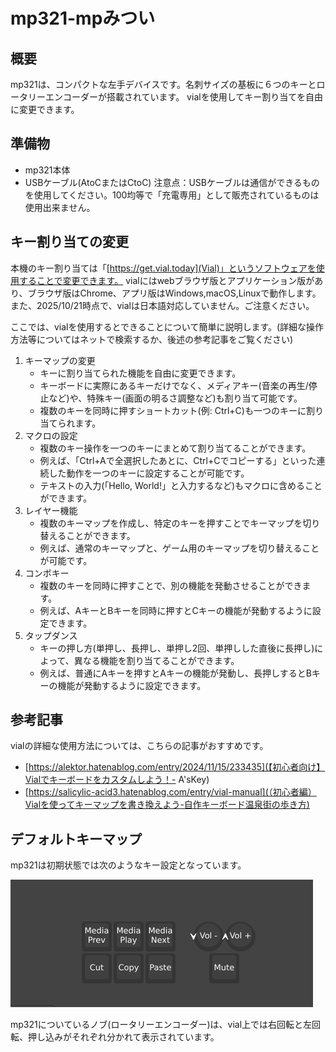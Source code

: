 # mp321-mpみつい

## 概要
mp321は、コンパクトな左手デバイスです。名刺サイズの基板に６つのキーとロータリーエンコーダーが搭載されています。
vialを使用してキー割り当てを自由に変更できます。

## 準備物
- mp321本体
- USBケーブル(AtoCまたはCtoC)
注意点：USBケーブルは通信ができるものを使用してください。100均等で「充電専用」として販売されているものは使用出来ません。

## キー割り当ての変更
本機のキー割り当ては「[https://get.vial.today](Vial)」というソフトウェアを使用することで変更できます。
vialにはwebブラウザ版とアプリケーション版があり、ブラウザ版はChrome、アプリ版はWindows,macOS,Linuxで動作します。
また、2025/10/21時点で、vialは日本語対応していません。ご注意ください。

ここでは、vialを使用するとできることについて簡単に説明します。(詳細な操作方法等についてはネットで検索するか、後述の参考記事をご覧ください)
1. キーマップの変更
   - キーに割り当てられた機能を自由に変更できます。
   - キーボードに実際にあるキーだけでなく、メディアキー(音楽の再生/停止など)や、特殊キー(画面の明るさ調整など)も割り当て可能です。
   - 複数のキーを同時に押すショートカット(例: Ctrl+C)も一つのキーに割り当てられます。
2. マクロの設定
   - 複数のキー操作を一つのキーにまとめて割り当てることができます。
   - 例えば、「Ctrl+Aで全選択したあとに、Ctrl+Cでコピーする」といった連続した動作を一つのキーに設定することが可能です。
   - テキストの入力(「Hello, World!」と入力するなど)もマクロに含めることができます。
3. レイヤー機能
   - 複数のキーマップを作成し、特定のキーを押すことでキーマップを切り替えることができます。
   - 例えば、通常のキーマップと、ゲーム用のキーマップを切り替えることが可能です。
4. コンボキー
   - 複数のキーを同時に押すことで、別の機能を発動させることができます。
   - 例えば、AキーとBキーを同時に押すとCキーの機能が発動するように設定できます。
5. タップダンス
   - キーの押し方(単押し、長押し、単押し2回、単押しした直後に長押し)によって、異なる機能を割り当てることができます。
   - 例えば、普通にAキーを押すとAキーの機能が発動し、長押しするとBキーの機能が発動するように設定できます。

## 参考記事
vialの詳細な使用方法については、こちらの記事がおすすめです。
- [https://alektor.hatenablog.com/entry/2024/11/15/233435](【初心者向け】Vialでキーボードをカスタムしよう！- A'sKey)
- [https://salicylic-acid3.hatenablog.com/entry/vial-manual](（初心者編）Vialを使ってキーマップを書き換えよう-自作キーボード温泉街の歩き方)


## デフォルトキーマップ
mp321は初期状態では次のようなキー設定となっています。

![alt text](img/default_km.png)

mp321についているノブ(ロータリーエンコーダー)は、vial上では右回転と左回転、押し込みがそれぞれ分かれて表示されています。
